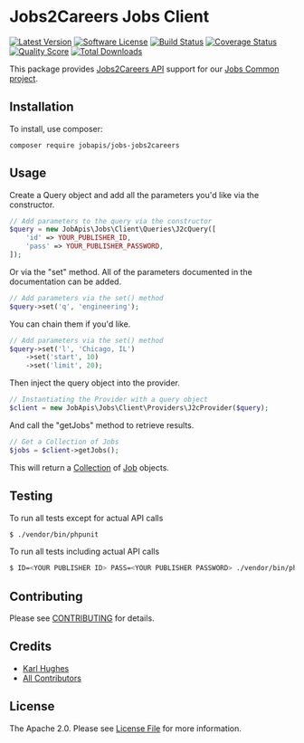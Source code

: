 # Jobs2Careers Jobs Client

[![Latest Version](https://img.shields.io/github/release/jobapis/jobs-jobs2careers.svg?style=flat-square)](https://github.com/jobapis/jobs-jobs2careers/releases)
[![Software License](https://img.shields.io/badge/license-APACHE%202.0-brightgreen.svg?style=flat-square)](LICENSE.md)
[![Build Status](https://img.shields.io/travis/jobapis/jobs-jobs2careers/master.svg?style=flat-square&1)](https://travis-ci.org/jobapis/jobs-jobs2careers)
[![Coverage Status](https://img.shields.io/scrutinizer/coverage/g/jobapis/jobs-jobs2careers.svg?style=flat-square)](https://scrutinizer-ci.com/g/jobapis/jobs-jobs2careers/code-structure)
[![Quality Score](https://img.shields.io/scrutinizer/g/jobapis/jobs-jobs2careers.svg?style=flat-square)](https://scrutinizer-ci.com/g/jobapis/jobs-jobs2careers)
[![Total Downloads](https://img.shields.io/packagist/dt/jobapis/jobs-jobs2careers.svg?style=flat-square)](https://packagist.org/packages/jobapis/jobs-jobs2careers)

This package provides [Jobs2Careers API](http://api.jobs2careers.com/api/spec.pdf)
support for our [Jobs Common project](https://github.com/jobapis/jobs-common).

## Installation

To install, use composer:

```
composer require jobapis/jobs-jobs2careers
```

## Usage

Create a Query object and add all the parameters you'd like via the constructor.
 
```php
// Add parameters to the query via the constructor
$query = new JobApis\Jobs\Client\Queries\J2cQuery([
    'id' => YOUR_PUBLISHER_ID,
    'pass' => YOUR_PUBLISHER_PASSWORD,
]);
```

Or via the "set" method. All of the parameters documented in the documentation can be added.

```php
// Add parameters via the set() method
$query->set('q', 'engineering');
```

You can chain them if you'd like.

```php
// Add parameters via the set() method
$query->set('l', 'Chicago, IL')
    ->set('start', 10)
    ->set('limit', 20);
```
 
Then inject the query object into the provider.

```php
// Instantiating the Provider with a query object
$client = new JobApis\Jobs\Client\Providers\J2cProvider($query);
```

And call the "getJobs" method to retrieve results.

```php
// Get a Collection of Jobs
$jobs = $client->getJobs();
```

This will return a [Collection](https://github.com/jobapis/jobs-common/blob/master/src/Collection.php) of [Job](https://github.com/jobapis/jobs-common/blob/master/src/Job.php) objects.

## Testing

To run all tests except for actual API calls
``` bash
$ ./vendor/bin/phpunit
```

To run all tests including actual API calls
``` bash
$ ID=<YOUR PUBLISHER ID> PASS=<YOUR PUBLISHER PASSWORD> ./vendor/bin/phpunit
```

## Contributing

Please see [CONTRIBUTING](https://github.com/jobapis/jobs-jobs2careers/blob/master/CONTRIBUTING.md) for details.


## Credits

- [Karl Hughes](https://github.com/karllhughes)
- [All Contributors](https://github.com/jobapis/jobs-jobs2careers/contributors)


## License

The Apache 2.0. Please see [License File](https://github.com/jobapis/jobs-jobs2careers/blob/master/LICENSE) for more information.
